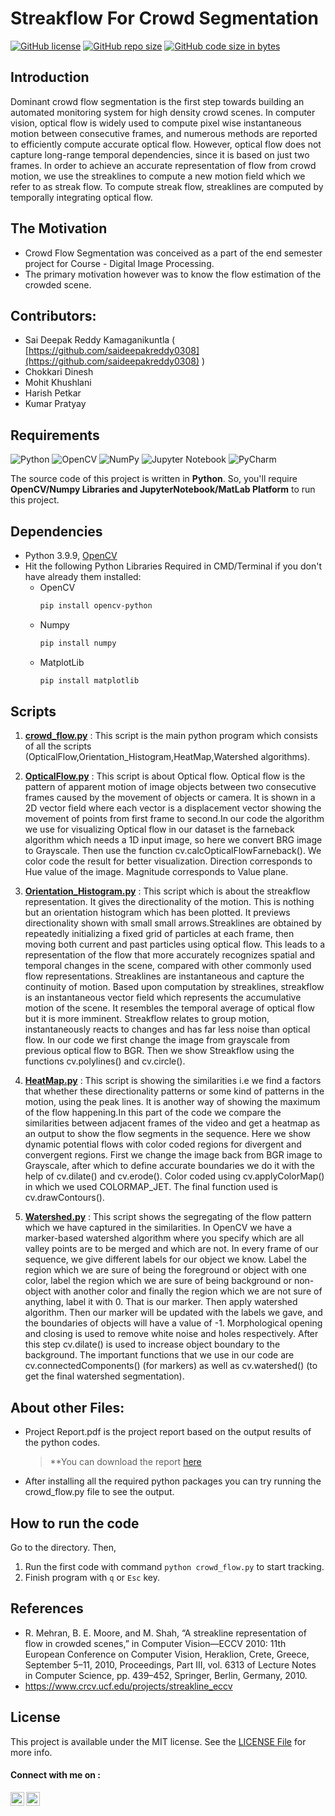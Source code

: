 #        Streakflow For Crowd Segmentation          #
[![GitHub license](https://img.shields.io/github/license/saideepakreddy0308/DIP_Project)](https://github.com/saideepakreddy0308/Dominant-Crowd-Flow-Segmentation/blob/main/LICENSE)
[![GitHub repo size](https://img.shields.io/github/repo-size/saideepakreddy0308/DIP_Project.svg?logo=github&style=social)](https://github.com/saideepakreddy0308/Dominant-Crowd-Flow-Segmentation/)
[![GitHub code size in bytes](https://img.shields.io/github/languages/code-size/saideepakreddy0308/DIP_Project.svg?logo=git&style=social)](https://github.com/saideepakreddy0308/Dominant-Crowd-Flow-Segmentation/) 

## Introduction
Dominant crowd flow segmentation is the first step towards building an automated monitoring system for high density crowd scenes. In computer vision, optical flow is widely used to compute pixel wise instantaneous motion between consecutive frames, and numerous methods are reported to efficiently compute accurate optical flow. However, optical flow does not capture long-range temporal dependencies, since it is based on just two frames. In order to achieve an accurate representation of flow from crowd motion, we use the streaklines to compute a new motion field which we refer to as streak flow. To compute streak flow, streaklines are computed by temporally integrating optical flow.

## The Motivation
* Crowd Flow Segmentation was conceived as a part of the end semester project for Course - Digital Image Processing.
* The primary motivation however was to know the flow estimation of the crowded scene.

## Contributors:
- Sai Deepak Reddy Kamaganikuntla ( [https://github.com/saideepakreddy0308](https://github.com/saideepakreddy0308) )
- Chokkari Dinesh
- Mohit Khushlani
- Harish Petkar
- Kumar Pratyay

## Requirements
![Python](https://img.shields.io/badge/python-3670A0?style=for-the-badge&logo=python&logoColor=ffdd54)
![OpenCV](https://img.shields.io/badge/opencv-%23white.svg?style=for-the-badge&logo=opencv&logoColor=white)
![NumPy](https://img.shields.io/badge/numpy-%23013243.svg?style=for-the-badge&logo=numpy&logoColor=white)
![Jupyter Notebook](https://img.shields.io/badge/jupyter-%23FA0F00.svg?style=for-the-badge&logo=jupyter&logoColor=white)
![PyCharm](https://img.shields.io/badge/pycharm-143?style=for-the-badge&logo=pycharm&logoColor=black&color=black&labelColor=green)

The source code of this project is written in **Python**. So, you'll require **OpenCV/Numpy Libraries and JupyterNotebook/MatLab Platform** to run this project.

## Dependencies
- Python 3.9.9, [OpenCV](https://opencv.org/)
- Hit the following Python Libraries Required  in CMD/Terminal if you don't have already them installed:
  * OpenCV
      ```bash
      pip install opencv-python
      ```
  * Numpy
      ```bash
      pip install numpy
      ```
  * MatplotLib
      ```bash
      pip install matplotlib
      ```  

## Scripts

1. [**crowd_flow.py**](https://github.com/saideepakreddy0308/Dominant-Crowd-Flow-Segmentation/blob/main/Code_Files/crowd_flow.py) : This script is the main python program which consists of all the scripts (OpticalFlow,Orientation_Histogram,HeatMap,Watershed algorithms).

2. [**OpticalFlow.py**](https://github.com/saideepakreddy0308/Dominant-Crowd-Flow-Segmentation/blob/main/Code_Files/OpticalFlow.py) : This script is about Optical flow. Optical flow is the pattern of apparent motion of image objects between two consecutive frames caused by the movement of objects or camera. It is shown in a 2D vector field where each vector is a displacement vector showing the movement of points from first frame to second.In our code the algorithm we use for visualizing Optical flow in our dataset is the farneback algorithm which needs a 1D input image, so here we convert BRG image to Grayscale. Then use the function cv.calcOpticalFlowFarneback(). We color code the result for better visualization. Direction corresponds to Hue value of the image. Magnitude corresponds to Value plane.

3. [**Orientation_Histogram.py**](https://github.com/saideepakreddy0308/Dominant-Crowd-Flow-Segmentation/blob/main/Code_Files/Orientation_Histogram.py)  : This script which is about the streakflow representation. It gives the directionality of the motion. This is nothing but an orientation histogram which has been plotted. It previews directionality shown with small small arrows.Streaklines are obtained by repeatedly initializing a fixed grid of particles at each frame, then moving both current and past particles using optical flow. This leads to a representation of the flow that more accurately recognizes spatial and temporal changes in the scene, compared with other commonly used flow representations. Streaklines are instantaneous and capture the continuity of motion. Based upon computation by streaklines, streakflow is an instantaneous vector field which represents the accumulative motion of the scene. It resembles the temporal average of optical flow but it is more imminent. Streakflow relates to group motion, instantaneously reacts to changes and has far less noise than optical flow. In our code we first change the image from grayscale from previous optical flow to BGR. Then we show Streakflow using the functions cv.polylines() and cv.circle().

4. [**HeatMap.py**](https://github.com/saideepakreddy0308/Dominant-Crowd-Flow-Segmentation/blob/main/Code_Files/HeatMap.py)  :  This script is showing the similarities i.e we find a factors that whether these directionality patterns or some kind of patterns in the motion, using the peak lines. It is another way of showing the maximum of the flow happening.In this part of the code we compare the similarities between adjacent frames of the video and get a heatmap as an output to show the flow segments in the sequence. Here we show dynamic potential flows with color coded regions for divergent and convergent regions. First we change the image back from BGR image to Grayscale, after which to define accurate boundaries we do it with the help of cv.dilate() and cv.erode(). Color coded using cv.applyColorMap() in which we used COLORMAP_JET. The final function used is cv.drawContours(). 

5. [**Watershed.py**](https://github.com/saideepakreddy0308/Dominant-Crowd-Flow-Segmentation/blob/main/Code_Files/Watershed.py) : This script shows the  segregating of the flow pattern which we have captured in the similarities. In OpenCV we have a marker-based watershed algorithm where you specify which are all valley points are to be merged and which are not. In every frame of our sequence, we give different labels for our object we know. Label the region which we are sure of being the foreground or object with one color, label the region which we are sure of being background or non-object with another color and finally the region which we are not sure of anything, label it with 0. That is our marker. Then apply watershed algorithm. Then our marker will be updated with the labels we gave, and the boundaries of objects will have a value of -1.
Morphological opening and closing is used to remove white noise and holes respectively. After this step cv.dilate() is used to increase object boundary to the background. The important functions that we use in our code are cv.connectedComponents() (for markers) as well as cv.watershed() (to get the final watershed segmentation). 

## About other Files:
- Project Report.pdf is the project report based on the output results of the python codes.

  > **You can download the report [here](https://github.com/saideepakreddy0308/Dominant-Crowd-Flow-Segmentation/blob/main/Project%20Report.pdf)
   
- After installing all the required python packages you can try running the crowd_flow.py file to see the output.

## How to run the code
Go to the directory.
Then, 
1. Run the first code with command `python crowd_flow.py` to start tracking.
2. Finish program with `q` or `Esc` key.

## References
* R. Mehran, B. E. Moore, and M. Shah, “A streakline representation of flow in crowded scenes,” in 
  Computer Vision—ECCV 2010: 11th European Conference on Computer Vision, Heraklion, Crete, 
  Greece, September 5–11, 2010, Proceedings, Part III, vol. 6313 of Lecture Notes in Computer 
  Science, pp. 439–452, Springer, Berlin, Germany, 2010.
* https://www.crcv.ucf.edu/projects/streakline_eccv

## License
This project is available under the MIT license. See the [LICENSE File](https://github.com/saideepakreddy0308/Dominant-Crowd-Flow-Segmentation/blob/main/LICENSE) for more info.

#### Connect with me on :
<a href="https://www.linkedin.com/in/sai-deepak-reddy-k/">
  <img align="left" alt="Deepak's LinkedIn" width="22px" src="https://cdn.jsdelivr.net/npm/simple-icons@v3/icons/linkedin.svg" />
</a>
<a href="https://github.com/saideepakreddy0308">
  <img align="left" alt="Deepak's Github" width="22px" src="https://cdn.jsdelivr.net/npm/simple-icons@v3/icons/github.svg" />
</a>
<!-- <a href="link">
  <img align="left" alt="Deepak's Instagram" width="22px" src="https://cdn.jsdelivr.net/npm/simple-icons@v3/icons/instagram.svg" />
</a>
<a href="link">
  <img align="left" alt="Deepak's Hackerrank" width="22px" src="https://cdn.jsdelivr.net/npm/simple-icons@v3/icons/hackerrank.svg" />
</a> -->
<br><br>
